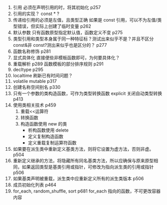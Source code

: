 1. 引用 必须在声明引用的时，将其初始化 p257
2. 引用的实现？ const \* ?
3. 传递给引用的必须是左值，且类型正确 如果是 const 引用，可以不为左值/类型错误，但实际上创建了临时变量 p262
4. 默认参数 只有函数原型指定默认值，函数定义不变 p275
5. 类型引用和类型本身属于同一种特征标？测试出来似乎不是？并且不区分 const&非 const?测出来似乎也是区分的？ p277
6. 函数名称修饰 p281
7. 显式具体化 直接便些非模板函数即可，为何要具体化？
8. 重载解析 p289 函数模板的部分排序规则 p291
9. decltype p295
10. localtime 刷新已有时间问题？
11. volatile mutable p317
12. 创建名称空间别名 p330
13. 只有一个参数的类构造函数，可作为类型转换函数 explicit 关闭自动类型转换 p413
14. 使用类相关技术 p459
    1. 重载<<运算符
    2. 转换函数
    3. 构造函数使用 new 的类
       - 析构函数使用 delete
       - 定义复制构造函数
       - 定义重载复制运算符函数
15. 如果要在派生类中重新定义基类方法，则将它设置为虚方法，否则非虚。 p504
16. 重新定义继承的方法，将隐藏所有同名基类方法，所以应确保与原来原型相同，如果返回类型是基类引用或指针，可修改为指向派生类的引用或指针 p506
17. 如果基类声明被重载，派生类中应重新定义所有的派生类版本 p506
15. 成员初始化列表 p464
16. for_each, random_shuffle, sort p681
    for_each 指向的函数，不可更改容器内容
